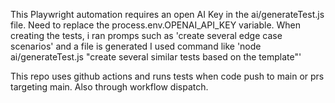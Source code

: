 This Playwright automation requires an open AI Key in the ai/generateTest.js file. Need to replace the  process.env.OPENAI_API_KEY variable.
When creating the tests, i ran promps such as 'create several edge case scenarios' and a file is generated
I used command like 'node ai/generateTest.js "create several similar tests based on the template"' 

This repo uses github actions and runs tests when code push to main or prs targeting main. Also through workflow dispatch.
